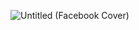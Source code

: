 <!--![Untitled (Facebook Cover)](https://user-images.githubusercontent.com/89263668/162363415-a377d138-0f30-452b-9045-4e84e71bd1fe.gif)-->
![Untitled (Facebook Cover)](https://user-images.githubusercontent.com/89263668/162363984-cfb57558-6568-4fe4-acf9-495562b84f3f.gif)


<!--![Untitled (Facebook Cover)](https://user-images.githubusercontent.com/89263668/162245719-b8ade161-9044-43a4-b021-c08619877c77.png)-->

<!--
**sachins1/sachins1** is a ✨ _special_ ✨ repository because its `README.md` (this file) appears on your GitHub profile.

Here are some ideas to get you started:

- 🔭 I’m currently working on ...
- 🌱 I’m currently learning ...
- 👯 I’m looking to collaborate on ...
- 🤔 I’m looking for help with ...
- 💬 Ask me about ...
- 📫 How to reach me: ...
- 😄 Pronouns: ...
- ⚡ Fun fact: ...
-->
